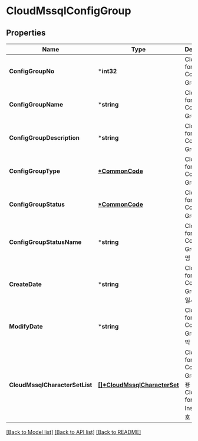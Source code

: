 # CloudMssqlConfigGroup

## Properties
Name | Type | Description | Notes
------------ | ------------- | ------------- | -------------
**ConfigGroupNo** | ***int32** | Cloud DB for MSSQL Config Group 번호  | [optional] [default to null]
**ConfigGroupName** | ***string** | Cloud DB for MSSQL Config Group 이름 | [optional] [default to null]
**ConfigGroupDescription** | ***string** | Cloud DB for MSSQL Config Group 설명 | [optional] [default to null]
**ConfigGroupType** | **[*CommonCode](CommonCode.md)** | Cloud DB for MSSQL Config Group 타입 | [optional] [default to null]
**ConfigGroupStatus** | **[*CommonCode](CommonCode.md)** | Cloud DB for MSSQL Config Group 상태 | [optional] [default to null]
**ConfigGroupStatusName** | ***string** | Cloud DB for MSSQL Config Group 상태명 | [optional] [default to null]
**CreateDate** | ***string** | Cloud DB for MSSQL Config Group 생성 일시 | [optional] [default to null]
**ModifyDate** | ***string** | Cloud DB for MSSQL Config Group 마지막 수정 일시 | [optional] [default to null]
**CloudMssqlCharacterSetList** | **[[]\*CloudMssqlCharacterSet](CloudMssqlCharacterSet.md)** | Cloud DB for MSSQL Config Group을 사용 중인 Cloud DB for MSSQL Instance 번호 목록 | [optional] [default to null]

[[Back to Model list]](../README.md#documentation-for-models) [[Back to API list]](../README.md#documentation-for-api-endpoints) [[Back to README]](../README.md)



